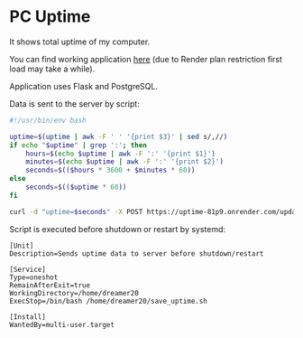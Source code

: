 # PC Uptime

It shows total uptime of my computer.

You can find working application [here](https://uptime-81p9.onrender.com/) (due to Render plan restriction first load may take a while). 

Application uses Flask and PostgreSQL.

Data is sent to the server by script:
```bash
#!/usr/bin/env bash

uptime=$(uptime | awk -F ' ' '{print $3}' | sed s/,//)
if echo "$uptime" | grep ':'; then
    hours=$(echo $uptime | awk -F ':' '{print $1}')
    minutes=$(echo $uptime | awk -F ':' '{print $2}')
    seconds=$(($hours * 3600 + $minutes * 60))
else
    seconds=$(($uptime * 60))
fi

curl -d "uptime=$seconds" -X POST https://uptime-81p9.onrender.com/update
```

Script is executed before shutdown or restart by systemd:

```
[Unit]
Description=Sends uptime data to server before shutdown/restart

[Service]
Type=oneshot
RemainAfterExit=true
WorkingDirectory=/home/dreamer20
ExecStop=/bin/bash /home/dreamer20/save_uptime.sh

[Install]
WantedBy=multi-user.target
```